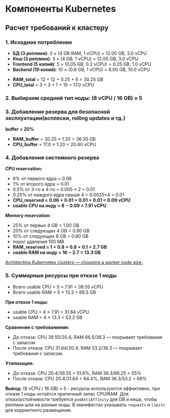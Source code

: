 # Компоненты Kubernetes

## Расчет требований к кластеру

### 1. Исходное потребление
* **БД (3 реплики)**: 3 × (4 GB RAM, 1 vCPU) = 12.00 GB, 3.0 vCPU
* **Кеш (3 реплики)**: 3 × (4 GB, 1 vCPU) = 12.00 GB, 3.0 vCPU
* **Frontend (5 копий)**: 5 × (0.05 GB, 0.2 vCPU) = 0.25 GB, 1.0 vCPU
* **Backend (10 копий)**: 10 × (0.6 GB, 1 vCPU) = 6.00 GB, 10.0 vCPU

- **RAM_total** = 12 + 12 + 0.25 + 6 = 30.25 GB
- **CPU_total** = 3 + 3 + 1 + 10 = 17.0 vCPU

### 2. Выбираем средний тип ноды: (8 vCPU / 16 GB) × 5

### 3. Добавление резерва для безопасной эксплуатации(всплески, rolling updates и тд.)

**buffer = 20%** 

- **RAM_buffer** = 30.25 × 1.20 = 36.30 GB
- **CPU_buffer** = 17.0 × 1.20 = 20.40 vCPU

### 4. Добавления системного резерва

**CPU reservation:**

* 6% от первого ядра = 0.06
* 1% от второго ядра = 0.01
* 0.5% от 3-го и 4-го = 0.005 × 2 = 0.01
* 0.25% от каждого ядра свыше 4 = 0.0025×4 = 0.01
* **CPU_reserved = 0.06 + 0.01 + 0.01 + 0.01 = 0.09 vCPU**
* **usable CPU на ноду = 8 − 0.09 = 7.91 vCPU**

**Memory reservation:**

* 25% от первых 4 GB = 1.00 GB
* 20% от следующих 4 GB = 0.80 GB 
* 10% от следующих 8 GB = 0.80 GB
* порог удаления 100 MB 
* **RAM_reserved = 1 + 0.8 + 0.8 + 0.1 = 2.7 GB**
* **usable RAM на ноду = 16 − 2.7 = 13.3 GB**

[Architecting Kubernetes clusters — choosing a worker node size.](https://learnkube.com/kubernetes-node-size)

### 5. Суммарные ресурсы при отказе 1 ноды

* Всего usable CPU = 5 × 7.91 = 39.55 vCPU
* Всего usable RAM = 5 × 13.3 = 66.5 GB

**При отказе 1 ноды:**

* usable CPU = 4 × 7.91 = 31.64 vCPU
* usable RAM = 4 × 13.3 = 53.2 GB

**Сравнение с требованиями:**

* До отказа: CPU 39.55/20.4; RAM 66.5/36.3 — покрывает требования с запасом
* После отказа: CPU 31.64/20.4; RAM 53.2/36.3 — покрывает требования с запасом.

**Утилизация:**

* До отказа: CPU 20.4/39.55 = 51.6%, RAM 36.3/66.25 = 55%
* После отказа: CPU 20.4/31.64 = 64.4%, RAM 36.3/53.2 = 68%

**Вывод:** (8 vCPU / 16 GB) × 5 - ресурсы используются эффективно, при отказе 1 ноды остаётся приличный запас CPU/RAM. Для отказоустойчивости требуется `podAntiAffinity` для DB и кеша, чтобы реплики шли на разные ноды. В манифестах указывать `requests` и `limits` для корректного размещения.
